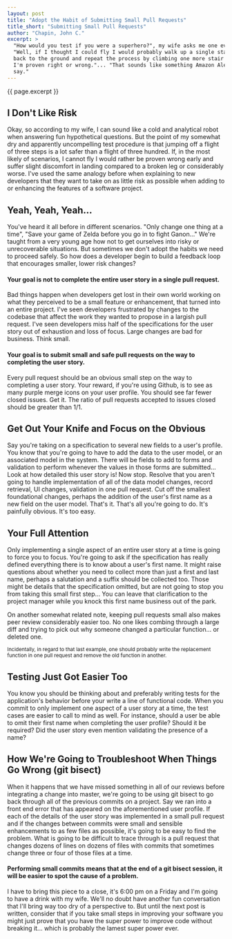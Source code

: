 ```yaml
---
layout: post
title: "Adopt the Habit of Submitting Small Pull Requests"
title_short: "Submitting Small Pull Requests"
author: "Chapin, John C."
excerpt: >
  "How would you test if you were a superhero?", my wife asks me one evening.
  "Well, if I thought I could fly I would probably walk up a single stair, jump
  back to the ground and repeat the process by climbing one more stair until
  I'm proven right or wrong."... "That sounds like something Amazon Alexa would
  say."
---
```


{{ page.excerpt }}

## I Don't Like Risk

Okay, so according to my wife, I can sound like a cold and analytical robot when
answering fun hypothetical questions. But the point of my somewhat dry and
apparently uncompelling test procedure is that jumping off a flight of three
steps is a lot safer than a flight of three hundred. If, in the most likely of
scenarios, I cannot fly I would rather be proven wrong early and suffer slight
discomfort in landing compared to a broken leg or considerably worse. I've used
the same analogy before when explaining to new developers that they want to take
on as little risk as possible when adding to or enhancing the features of a
software project.

## Yeah, Yeah, Yeah...

You've heard it all before in different scenarios. "Only change one thing at a
time", "Save your game of Zelda before you go in to fight Ganon..." We're taught
from a very young age how not to get ourselves into risky or unrecoverable
situations. But sometimes we don't adopt the habits we need to proceed safely.
So how does a developer begin to build a feedback loop that encourages smaller,
lower risk changes?

#### Your goal is not to complete the entire user story in a single pull request.

Bad things happen when developers get lost in their own world working on what
they perceived to be a small feature or enhancement, that turned into an entire
project. I've seen developers frustrated by changes to the codebase that affect
the work they wanted to propose in a largish pull request. I've seen developers
miss half of the specifications for the user story out of exhaustion and loss
of focus. Large changes are bad for business. Think small.

#### Your goal is to submit small and safe pull requests on the way to completing the user story.

Every pull request should be an obvious small step on the way to completing a
user story. Your reward, if you're using Github, is to see as many purple merge
icons on your user profile. You should see far fewer closed issues. Get it.
The ratio of pull requests accepted to issues closed should be greater than 1/1.

## Get Out Your Knife and Focus on the Obvious

Say you're taking on a specification to several new fields to a user's profile.
You know that you're going to have to add the data to the user model, or an
associated model in the system. There will be fields to add to forms and
validation to perform whenever the values in those forms are submitted... Look
at how detailed this user story is! Now stop. Resolve that you aren't going to
handle implementation of all of the data model changes, record retrieval, UI
changes, validation in one pull request. Cut off the smallest foundational
changes, perhaps the addition of the user's first name as a new field on the
user model. That's it. That's all you're going to do. It's painfully obvious.
It's too easy.

## Your Full Attention

Only implementing a single aspect of an entire user story at a time is going to
force you to focus. You're going to ask if the specification has really defined
everything there is to know about a user's first name. It might raise questions
about whether you need to collect more than just a first and last name, perhaps
a salutation and a suffix should be collected too. Those might be details that
the specification omitted, but are not going to stop you from taking this small
first step... You can leave that clarification to the project manager while you
knock this first name business out of the park.

On another somewhat related note, keeping pull requests small also makes peer
review considerably easier too. No one likes combing through a large diff and
trying to pick out why someone changed a particular function... or deleted one.

<small>
  Incidentally, in regard to that last example, one should probably write the
  replacement function in one pull request and remove the old function in
  another.
</small>

## Testing Just Got Easier Too

You know you should be thinking about and preferably writing tests for the
application's behavior before your write a line of functional code. When you
commit to only implement one aspect of a user story at a time, the test cases
are easier to call to mind as well. For instance, should a user be able to omit
their first name when completing the user profile? Should it be required? Did
the user story even mention validating the presence of a name?

## How We're Going to Troubleshoot When Things Go Wrong (git bisect)

When it happens that we have missed something in all of our reviews before
integrating a change into master, we're going to be using git bisect to go back
through all of the previous commits on a project. Say we ran into a front end
error that has appeared on the aforementioned user profile. If each of the
details of the user story was implemented in a small pull request and if the
changes between commits were small and sensible enhancements to as few files as
possible, it's going to be easy to find the problem. What is going to be
difficult to trace through is a pull request that changes dozens of lines on
dozens of files with commits that sometimes change three or four of those files
at a time.

#### Performing small commits means that at the end of a git bisect session, it will be easier to spot the cause of a problem.

I have to bring this piece to a close, it's 6:00 pm on a Friday and I'm going to
have a drink with my wife. We'll no doubt have another fun conversation that
I'll bring way too dry of a perspective to. But until the next post is written,
consider that if you take small steps in improving your software you might just
prove that you have the super power to improve code without breaking it... which
is probably the lamest super power ever.
